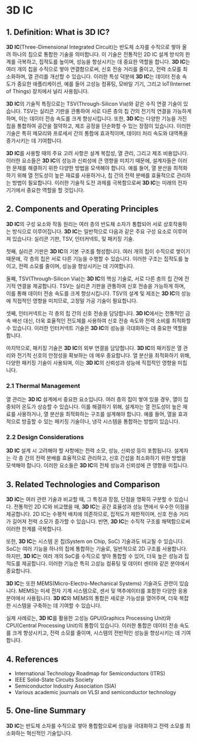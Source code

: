 # 3D IC

## 1. Definition: What is **3D IC**?
**3D IC**(Three-Dimensional Integrated Circuit)는 반도체 소자를 수직으로 쌓아 올려 하나의 칩으로 통합한 기술을 의미합니다. 이 기술은 전통적인 2D IC 설계 방식의 한계를 극복하고, 집적도를 높이며, 성능을 향상시키는 데 중요한 역할을 합니다. **3D IC**는 여러 개의 칩을 수직으로 쌓아 연결함으로써, 신호 전송 거리를 줄이고, 전력 소모를 최소화하며, 열 관리를 개선할 수 있습니다. 이러한 특성 덕분에 **3D IC**는 데이터 전송 속도가 중요한 애플리케이션, 예를 들어 고성능 컴퓨팅, 모바일 기기, 그리고 IoT(Internet of Things) 장치에서 널리 사용됩니다.

**3D IC**의 기술적 특징으로는 TSV(Through-Silicon Via)와 같은 수직 연결 기술이 있습니다. TSV는 실리콘 기판을 관통하여 서로 다른 층의 칩 간의 전기적 연결을 가능하게 하며, 이는 데이터 전송 속도를 크게 향상시킵니다. 또한, **3D IC**는 다양한 기능을 가진 칩을 통합하여 공간을 절약하고, 제조 공정을 단순화할 수 있는 장점이 있습니다. 이러한 기술은 특히 메모리와 프로세서 간의 통합에 효과적이며, 데이터 처리 속도와 대역폭을 증가시키는 데 기여합니다.

**3D IC**를 사용할 때의 주요 고려 사항은 설계 복잡성, 열 관리, 그리고 제조 비용입니다. 이러한 요소들은 **3D IC**의 성능과 신뢰성에 큰 영향을 미치기 때문에, 설계자들은 이러한 문제를 해결하기 위한 다양한 방법을 모색해야 합니다. 예를 들어, 열 분산을 최적화하기 위해 열 전도성이 높은 재료를 사용하거나, 칩 간의 전력 분배를 효율적으로 관리하는 방법이 필요합니다. 이러한 기술적 도전 과제를 극복함으로써 **3D IC**는 미래의 전자 기기에서 중요한 역할을 할 것입니다.

## 2. Components and Operating Principles
**3D IC**의 구성 요소와 작동 원리는 여러 층의 반도체 소자가 통합되어 서로 상호작용하는 방식으로 이루어집니다. **3D IC**는 일반적으로 다음과 같은 주요 구성 요소로 이루어져 있습니다: 실리콘 기판, TSV, 인터커넥트, 및 패키징 기술.

첫째, 실리콘 기판은 **3D IC**의 기본 구조를 형성합니다. 여러 개의 칩이 수직으로 쌓이기 때문에, 각 층의 칩은 서로 다른 기능을 수행할 수 있습니다. 이러한 구조는 집적도를 높이고, 전력 소모를 줄이며, 성능을 향상시키는 데 기여합니다.

둘째, TSV(Through-Silicon Via)는 **3D IC**의 핵심 기술로, 서로 다른 층의 칩 간에 전기적 연결을 제공합니다. TSV는 실리콘 기판을 관통하여 신호 전송을 가능하게 하며, 이를 통해 데이터 전송 속도를 크게 향상시킵니다. TSV의 설계 및 제조는 **3D IC**의 성능에 직접적인 영향을 미치므로, 고정밀 가공 기술이 필요합니다.

셋째, 인터커넥트는 각 층의 칩 간의 신호 전송을 담당합니다. **3D IC**에서는 전통적인 금속 배선 대신, 더욱 효율적인 전도체를 사용하여 신호 전송 속도와 전력 소비를 최적화할 수 있습니다. 이러한 인터커넥트 기술은 **3D IC**의 성능을 극대화하는 데 중요한 역할을 합니다.

마지막으로, 패키징 기술은 **3D IC**의 외부 연결을 담당합니다. **3D IC**의 패키징은 열 관리와 전기적 신호의 안정성을 확보하는 데 매우 중요합니다. 열 분산을 최적화하기 위해, 다양한 패키징 기술이 사용되며, 이는 **3D IC**의 신뢰성과 성능에 직접적인 영향을 미칩니다.

### 2.1 Thermal Management
열 관리는 **3D IC** 설계에서 중요한 요소입니다. 여러 층의 칩이 쌓여 있을 경우, 열이 집중되어 온도가 상승할 수 있습니다. 이를 해결하기 위해, 설계자는 열 전도성이 높은 재료를 사용하거나, 열 분산을 최적화하는 구조를 설계해야 합니다. 예를 들어, 열을 효과적으로 방출할 수 있는 패키징 기술이나, 냉각 시스템을 통합하는 방법이 있습니다.

### 2.2 Design Considerations
**3D IC** 설계 시 고려해야 할 사항에는 전력 소모, 성능, 신뢰성 등이 포함됩니다. 설계자는 각 층 간의 전력 분배를 효율적으로 관리하고, 신호 간섭을 최소화하기 위한 방법을 모색해야 합니다. 이러한 요소들은 **3D IC**의 전체 성능과 신뢰성에 큰 영향을 미칩니다.

## 3. Related Technologies and Comparison
**3D IC**는 여러 관련 기술과 비교할 때, 그 특징과 장점, 단점을 명확히 구분할 수 있습니다. 전통적인 2D IC와 비교했을 때, **3D IC**는 공간 효율성과 성능 면에서 우수한 이점을 제공합니다. 2D IC는 수평적 배치에 의존하므로, 집적도가 제한적이며, 신호 전송 거리가 길어져 전력 소모가 증가할 수 있습니다. 반면, **3D IC**는 수직적 구조를 채택함으로써 이러한 한계를 극복합니다.

또한, **3D IC**는 시스템 온 칩(System on Chip, SoC) 기술과도 비교될 수 있습니다. SoC는 여러 기능을 하나의 칩에 통합하는 기술로, 일반적으로 2D 구조를 사용합니다. 하지만, **3D IC**는 여러 개의 SoC를 수직으로 쌓아 통합할 수 있어, 더욱 높은 성능과 집적도를 제공합니다. 이러한 기능은 특히 고성능 컴퓨팅 및 데이터 센터와 같은 분야에서 중요합니다.

**3D IC**는 또한 MEMS(Micro-Electro-Mechanical Systems) 기술과도 관련이 있습니다. MEMS는 미세 전자 기계 시스템으로, 센서 및 액추에이터를 포함한 다양한 응용 분야에서 사용됩니다. **3D IC**와 MEMS의 통합은 새로운 가능성을 열어주며, 더욱 복잡한 시스템을 구축하는 데 기여할 수 있습니다.

실제 사례로는, **3D IC**를 활용한 고성능 GPU(Graphics Processing Unit)와 CPU(Central Processing Unit)의 통합이 있습니다. 이러한 통합은 데이터 전송 속도를 크게 향상시키고, 전력 소모를 줄이며, 시스템의 전반적인 성능을 향상시키는 데 기여합니다.

## 4. References
- International Technology Roadmap for Semiconductors (ITRS)
- IEEE Solid-State Circuits Society
- Semiconductor Industry Association (SIA)
- Various academic journals on VLSI and semiconductor technology

## 5. One-line Summary
**3D IC**는 반도체 소자를 수직으로 쌓아 통합함으로써 성능을 극대화하고 전력 소모를 최소화하는 혁신적인 기술입니다.